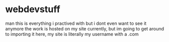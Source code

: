 # webdevstuff
man this is everything i practived with but i dont even want to see it anymore
the work is hosted on my site currently, but im going to get around to importing it here, my site is literally my username with a .com
